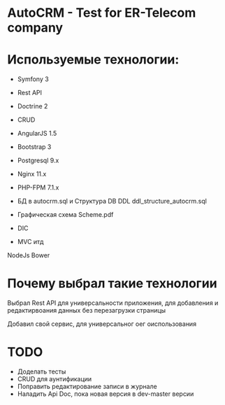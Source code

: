
AutoCRM - Test for ER-Telecom company
========================

Используемые технологии:
========================
- Symfony 3
- Rest API
- Doctrine 2
- CRUD
- AngularJS 1.5
- Bootstrap 3
- Postgresql 9.x
- Nginx 11.x
- PHP-FPM 7.1.x

- БД в autocrm.sql и Структура DB DDL ddl_structure_autocrm.sql
- Графическая схема Scheme.pdf

- DIC
- MVC 
итд

NodeJs
Bower

Почему выбрал такие технологии
========================
Выбрал Rest API для универсальности приложения,
 для добавления и редактирвоания данных без перезагрузки страницы
 
 Добавил свой сервис, для универсальног оег оиспользования


TODO
========================

- Доделать тесты
- CRUD для аунтификации
- Поправить редактирование записи в журнале
- Наладить Api Doc, пока новая версия в dev-master версии

